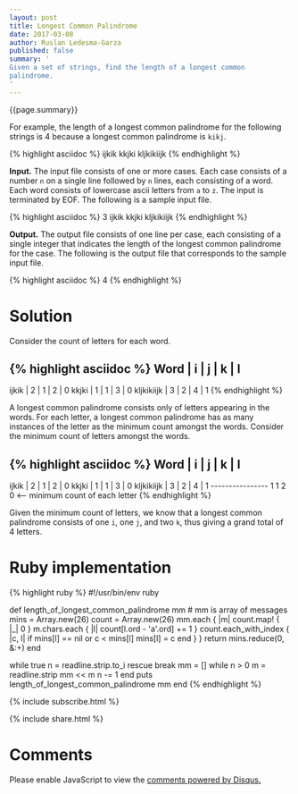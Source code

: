 ```yaml
---
layout: post
title: Longest Common Palindrome
date: 2017-03-08
author: Ruslan Ledesma-Garza
published: false
summary: '
Given a set of strings, find the length of a longest common
palindrome.
'
---
```


{{page.summary}}

For example, the length of a longest common palindrome for the
following strings is 4 because a longest common palindrome is `kikj`.

{% highlight asciidoc %}
ijkik
kkjki
kljkikiijk
{% endhighlight %}

**Input.**
The input file consists of one or more cases.  Each case consists of a
number `n` on a single line followed by `n` lines, each consisting of
a word.  Each word consists of lowercase ascii letters from `a` to
`z`.  The input is terminated by EOF.  The following is a sample input
file.

{% highlight asciidoc %}
3
ijkik
kkjki
kljkikiijk
{% endhighlight %}

**Output.**
The output file consists of one line per case, each consisting of a
single integer that indicates the length of the longest common
palindrome for the case.
The following is the output file that corresponds to the sample input
file.

{% highlight asciidoc %}
4
{% endhighlight %}

# Solution

Consider the count of letters for each word.

{% highlight asciidoc %}
Word       | i | j | k | l
---------------------------
ijkik      | 2 | 1 | 2 | 0
kkjki      | 1 | 1 | 3 | 0
kljkikiijk | 3 | 2 | 4 | 1
{% endhighlight %}

A longest common palindrome consists only of letters appearing in the
words.  For each letter, a longest common palindrome has as many
instances of the letter as the minimum count amongst the words.
Consider the minimum count of letters amongst the words.

{% highlight asciidoc %}
Word       | i | j | k | l
---------------------------
ijkik      | 2 | 1 | 2 | 0
kkjki      | 1 | 1 | 3 | 0
kljkikiijk | 3 | 2 | 4 | 1
           ----------------
             1   1   2   0  <-- minimum count of each letter
{% endhighlight %}

Given the minimum count of letters, we know that a longest common
palindrome consists of one `i`, one `j`, and two `k`, thus giving a
grand total of 4 letters.

# Ruby implementation

{% highlight ruby %}
#!/usr/bin/env ruby

def length_of_longest_common_palindrome mm # mm is array of messages
  mins = Array.new(26)
  count = Array.new(26)
  mm.each { |m|
    count.map! { |_| 0 }
    m.chars.each { |l|
      count[l.ord - 'a'.ord] += 1
    }
    count.each_with_index { |c, l|
      if mins[l] == nil or c < mins[l]
        mins[l] = c
      end
    }
  }
  return mins.reduce(0, &:+)
end

while true
  n = readline.strip.to_i rescue break
  mm = []
  while n > 0
    m = readline.strip
    mm << m
    n -= 1
  end
  puts length_of_longest_common_palindrome mm
end
{% endhighlight %}

{% include subscribe.html %}

{% include share.html %}

# Comments

<div id="disqus_thread"></div>
<script>
    /**
     *  RECOMMENDED CONFIGURATION VARIABLES: EDIT AND UNCOMMENT THE SECTION BELOW TO INSERT DYNAMIC VALUES FROM YOUR PLATFORM OR CMS.
     *  LEARN WHY DEFINING THESE VARIABLES IS IMPORTANT: https://disqus.com/admin/universalcode/#configuration-variables
     */
    var disqus_config = function () {
        this.page.url = 'http://ruslanledesma.com/2017/03/08/longest-common-palindrome.html';  // Replace PAGE_URL with your page's cbanonical URL variable
        this.page.identifier = '2017-03-08-longest-common-palindrome'; // Replace PAGE_IDENTIFIER with your page's unique identifier variable
    };
    (function() {  // DON'T EDIT BELOW THIS LINE
        var d = document, s = d.createElement('script');

        s.src = '//definecode.disqus.com/embed.js';

        s.setAttribute('data-timestamp', +new Date());
        (d.head || d.body).appendChild(s);
    })();
</script>
<noscript>Please enable JavaScript to view the <a
        href="https://disqus.com/?ref_noscript"
        rel="nofollow">comments powered by Disqus.</a></noscript>
